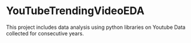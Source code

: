 # YouTubeTrendingVideoEDA
This project includes data analysis using python libraries on Youtube Data collected for consecutive years.

